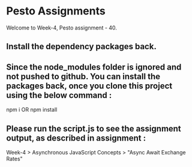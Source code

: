# Pesto Assignments  

Welcome to Week-4, Pesto assignment - 40.

## Install the dependency packages back.
## Since the node_modules folder is ignored and not pushed to github. You can install the packages back, once you clone this project using the below command :
npm i  OR npm install

## Please run the script.js to see the assignment output, as described in assignment :
Week-4 > Asynchronous JavaScript Concepts > "Async Await Exchange Rates"